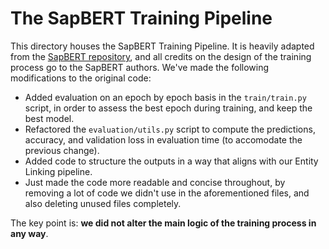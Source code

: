 # The SapBERT Training Pipeline

This directory houses the SapBERT Training Pipeline. It is heavily adapted from the [SapBERT repository](https://github.com/cambridgeltl/sapbert), and all credits on the design of the training process go to the SapBERT authors. We've made the following modifications to the original code:

- Added evaluation on an epoch by epoch basis in the `train/train.py` script, in order to assess the best epoch during training, and keep the best model.
- Refactored the `evaluation/utils.py` script to compute the predictions, accuracy, and validation loss in evaluation time (to accomodate the previous change).
- Added code to structure the outputs in a way that aligns with our Entity Linking pipeline.
- Just made the code more readable and concise throughout, by removing a lot of code we didn't use in the aforementioned files, and also deleting unused files completely.

The key point is: **we did not alter the main logic of the training process in any way**.
